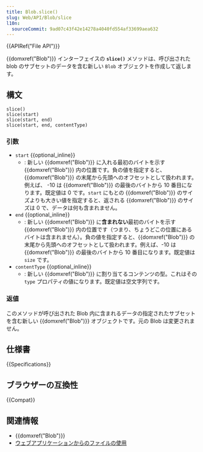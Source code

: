 ```yaml
---
title: Blob.slice()
slug: Web/API/Blob/slice
l10n:
  sourceCommit: 9ad07c43f42e14278a4040fd554af33699aea632
---
```


{{APIRef("File API")}}

{{domxref("Blob")}} インターフェイスの **`slice()`** メソッドは、呼び出された blob のサブセットのデータを含む新しい `Blob` オブジェクトを作成して返します。

## 構文

```js-nolint
slice()
slice(start)
slice(start, end)
slice(start, end, contentType)
```

### 引数

- `start` {{optional_inline}}
  - : 新しい {{domxref("Blob")}} に入れる最初のバイトを示す {{domxref("Blob")}} 内の位置です。負の値を指定すると、{{domxref("Blob")}} の末尾から先頭へのオフセットとして扱われます。例えば、 -10 は {{domxref("Blob")}} の最後のバイトから 10 番目になります。既定値は 0 です。`start` にもとの {{domxref("Blob")}} のサイズよりも大きい値を指定すると、返される {{domxref("Blob")}} のサイズは 0 で、データは何も含まれません。
- `end` {{optional_inline}}
  - : 新しい {{domxref("Blob")}} に**含まれない**最初のバイトを示す {{domxref("Blob")}} 内の位置です（つまり、ちょうどこの位置にあるバイトは含まれません）。負の値を指定すると、{{domxref("Blob")}} の末尾から先頭へのオフセットとして扱われます。例えば、-10 は {{domxref("Blob")}} の最後のバイトから 10 番目になります。既定値は `size` です。
- `contentType` {{optional_inline}}
  - : 新しい {{domxref("Blob")}} に割り当てるコンテンツの型。これはその `type` プロパティの値になります。既定値は空文字列です。

### 返値

このメソッドが呼び出された Blob 内に含まれるデータの指定されたサブセットを含む新しい {{domxref("Blob")}} オブジェクトです。元の Blob は変更されません。

## 仕様書

{{Specifications}}

## ブラウザーの互換性

{{Compat}}

## 関連情報

- {{domxref("Blob")}}
- [ウェブアプリケーションからのファイルの使用](/ja/docs/Web/API/File_API/Using_files_from_web_applications)
